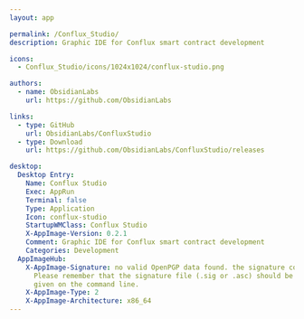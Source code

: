 ```yaml
---
layout: app

permalink: /Conflux_Studio/
description: Graphic IDE for Conflux smart contract development

icons:
  - Conflux_Studio/icons/1024x1024/conflux-studio.png

authors:
  - name: ObsidianLabs
    url: https://github.com/ObsidianLabs

links:
  - type: GitHub
    url: ObsidianLabs/ConfluxStudio
  - type: Download
    url: https://github.com/ObsidianLabs/ConfluxStudio/releases

desktop:
  Desktop Entry:
    Name: Conflux Studio
    Exec: AppRun
    Terminal: false
    Type: Application
    Icon: conflux-studio
    StartupWMClass: Conflux Studio
    X-AppImage-Version: 0.2.1
    Comment: Graphic IDE for Conflux smart contract development
    Categories: Development
  AppImageHub:
    X-AppImage-Signature: no valid OpenPGP data found. the signature could not be verified.
      Please remember that the signature file (.sig or .asc) should be the first file
      given on the command line.
    X-AppImage-Type: 2
    X-AppImage-Architecture: x86_64
---
```


